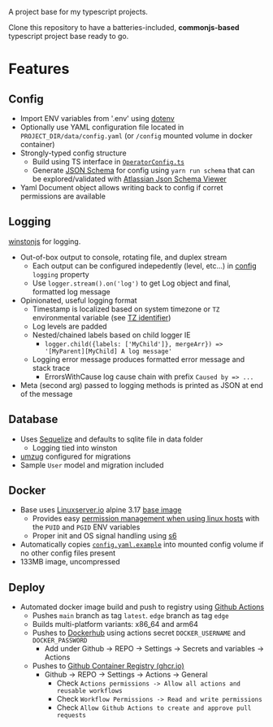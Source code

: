 A project base for my typescript projects.

Clone this repository to have a batteries-included, **commonjs-based** typescript project base ready to go.

# Features

## Config

* Import ENV variables from '.env' using [dotenv](https://github.com/motdotla/dotenv)
* Optionally use YAML configuration file located in `PROJECT_DIR/data/config.yaml` (or `/config` mounted volume in docker container)
* Strongly-typed config structure
  * Build using TS interface in [`OperatorConfig.ts`](/src/common/infrastructure/OperatorConfig.ts)
  * Generate [JSON Schema](https://json-schema.org/) for config using `yarn run schema` that can be explored/validated with [Atlassian Json Schema Viewer](https://json-schema.app/start)
* Yaml Document object allows writing back to config if corret permissions are available

## Logging

[winstonjs](https://github.com/winstonjs/winston) for logging. 

* Out-of-box output to console, rotating file, and duplex stream
  * Each output can be configured indepedently (level, etc...) in [config](#config) `logging` property
  * Use `logger.stream().on('log')` to get Log object and final, formatted log message
* Opinionated, useful logging format
  * Timestamp is localized based on system timezone or `TZ` environmental variable (see [TZ identifier](https://en.wikipedia.org/wiki/List_of_tz_database_time_zones#List))
  * Log levels are padded
  * Nested/chained labels based on child logger IE
    * `logger.child({labels: ['MyChild']}, mergeArr}) => '[MyParent][MyChild] A log message'`
  * Logging error message produces formatted error message and stack trace
    * ErrorsWithCause log cause chain with prefix `Caused by => ...`
* Meta (second arg) passed to logging methods is printed as JSON at end of the message

## Database

* Uses [Sequelize](https://sequelize.org/) and defaults to sqlite file in data folder
  * Logging tied into winston
* [umzug](https://github.com/sequelize/umzug) configured for migrations
* Sample `User` model and migration included

## Docker

* Base uses [Linuxserver.io](https://www.linuxserver.io/) alpine 3.17 [base image](https://github.com/linuxserver/docker-baseimage-alpine)
    * Provides easy [permission management when using linux hosts](https://docs.linuxserver.io/general/understanding-puid-and-pgid) with the `PUID` and `PGID` ENV variables
    * Proper init and OS signal handling using [s6](https://skarnet.org/software/s6/)
* Automatically copies [`config.yaml.example`](/config/config.yaml.example) into mounted config volume if no other config files present
* 133MB image, uncompressed

## Deploy

* Automated docker image build and push to registry using [Github Actions](/.github/dockerhub.yml.example)
  * Pushes `main` branch as tag `latest`. `edge` branch as tag `edge`
  * Builds multi-platform variants: x86_64 and arm64
  * Pushes to [Dockerhub](https://hub.docker.com/) using actions secret `DOCKER_USERNAME` and `DOCKER_PASSWORD`
    * Add under Github -> REPO -> Settings -> Secrets and variables -> Actions
  * Pushes to [Github Container Registry (ghcr.io)](https://github.com/features/packages)
    * Github -> REPO -> Settings -> Actions -> General
      * Check `Actions permissions -> Allow all actions and reusable workflows`
      * Check `Workflow Permissions -> Read and write permissions`
      * Check `Allow Github Actions to create and approve pull requests`
